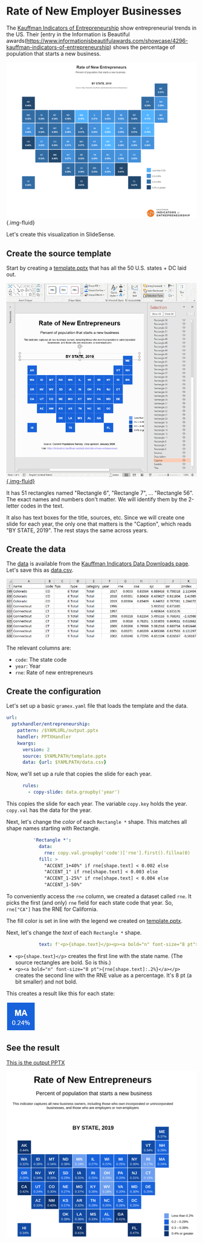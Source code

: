 # Rate of New Employer Businesses

The [Kauffman Indicators of Entrepreneurship](https://indicators.kauffman.org/) show
entrepreneurial trends in the US. Their [entry in the Information is Beautiful
awards(https://www.informationisbeautifulawards.com/showcase/4296-kauffman-indicators-of-entrepreneurship) shows the percentage of population that starts a new business.

![Rate of New Entrepreneurs](kauffman-indicators-chart.png){.img-fluid}

Let's create this visualization in SlideSense.

## Create the source template

Start by creating a [template.pptx](template.pptx) that has all the 50 U.S. states + DC laid out.

[![State map template](initial-template.png){.img-fluid}](template.pptx)

It has 51 rectangles named "Rectangle 6", "Rectangle 7", ... "Rectangle 56". The exact names and
numbers don't matter. We will identify them by the 2-letter codes in the text.

It also has text boxes for the title, sources, etc. Since we will create one slide for each year,
the only one that matters is the "Caption", which reads "BY STATE, 2019". The rest stays the same
across years.

## Create the data

The [data][data] is available from the [Kauffman Indicators Data Downloads page][downloads]. Let's
save this as [data.csv](data.csv).

[![Data](data.png)](data.csv)

The relevant columns are:

- `code`: The state code
- `year`: Year
- `rne`: Rate of new entrepreneurs

## Create the configuration

Let's set up a basic `gramex.yaml` file that loads the template and the data.

```yaml
url:
  pptxhandler/entrepreneurship:
    pattern: /$YAMLURL/output.pptx
    handler: PPTXHandler
    kwargs:
      version: 2
      source: $YAMLPATH/template.pptx
      data: {url: $YAMLPATH/data.csv}
```

Now, we'll set up a rule that copies the slide for each year.

```yaml
      rules:
        - copy-slide: data.groupby('year')
```

This copies the slide for each year. The variable `copy.key` holds the year. `copy.val` has the data for the year.

Next, let's change the *color* of each `Rectangle *` shape. This matches all shape names starting
with Rectangle.

```yaml
          'Rectangle *':
            data:
              rne: copy.val.groupby('code')['rne'].first().fillna(0)
            fill: >
              "ACCENT_1+40%" if rne[shape.text] < 0.002 else
              "ACCENT_1" if rne[shape.text] < 0.003 else
              "ACCENT_1-25%" if rne[shape.text] < 0.004 else
              "ACCENT_1-50%"
```

To conveniently access the `rne` column, we created a dataset called `rne`. It picks the first (and only) `rne` field for each state code that year. So, `rne["CA"]` has the RNE for California.

The fill color is set in line with the legend we created on [template.pptx](template.pptx).

Next, let's change the *text* of each `Rectangle *` shape.

```yaml
            text: f'<p>{shape.text}</p><p><a bold="n" font-size="8 pt">{rne[shape.text]:.2%}</a></p>'
```

- `<p>{shape.text}</p>` creates the first line with the state name. (The source rectangles are bold. So is this.)
- `<p><a bold="n" font-size="8 pt">{rne[shape.text]:.2%}</a></p>` creates the second line with the RNE value as a percentage. It's 8 pt (a bit smaller) and not bold.

This creates a result like this for each state:

![Picture of what a state rectangle's text will look like](state-shape.png)


[data]: https://indicators.kauffman.org/wp-content/uploads/sites/2/2020/05/Kauffman-Indicators-of-Early-stage-Entrepreneurship-%E2%80%93-Data-2019.csv
[downloads]: https://indicators.kauffman.org/data-downloads

## See the result

[This is the output PPTX](output.pptx)

[![Final Slide](output.svg)](output.pptx)
